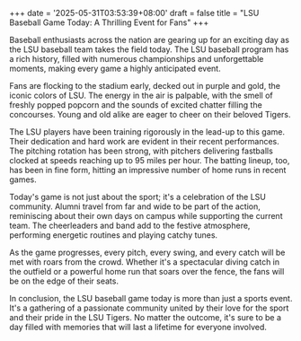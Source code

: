 +++
date = '2025-05-31T03:53:39+08:00'
draft = false
title = "LSU Baseball Game Today: A Thrilling Event for Fans"
+++

Baseball enthusiasts across the nation are gearing up for an exciting day as the LSU baseball team takes the field today. The LSU baseball program has a rich history, filled with numerous championships and unforgettable moments, making every game a highly anticipated event. 

Fans are flocking to the stadium early, decked out in purple and gold, the iconic colors of LSU. The energy in the air is palpable, with the smell of freshly popped popcorn and the sounds of excited chatter filling the concourses. Young and old alike are eager to cheer on their beloved Tigers. 

The LSU players have been training rigorously in the lead-up to this game. Their dedication and hard work are evident in their recent performances. The pitching rotation has been strong, with pitchers delivering fastballs clocked at speeds reaching up to 95 miles per hour. The batting lineup, too, has been in fine form, hitting an impressive number of home runs in recent games. 

Today's game is not just about the sport; it's a celebration of the LSU community. Alumni travel from far and wide to be part of the action, reminiscing about their own days on campus while supporting the current team. The cheerleaders and band add to the festive atmosphere, performing energetic routines and playing catchy tunes. 

As the game progresses, every pitch, every swing, and every catch will be met with roars from the crowd. Whether it's a spectacular diving catch in the outfield or a powerful home run that soars over the fence, the fans will be on the edge of their seats. 

In conclusion, the LSU baseball game today is more than just a sports event. It's a gathering of a passionate community united by their love for the sport and their pride in the LSU Tigers. No matter the outcome, it's sure to be a day filled with memories that will last a lifetime for everyone involved.